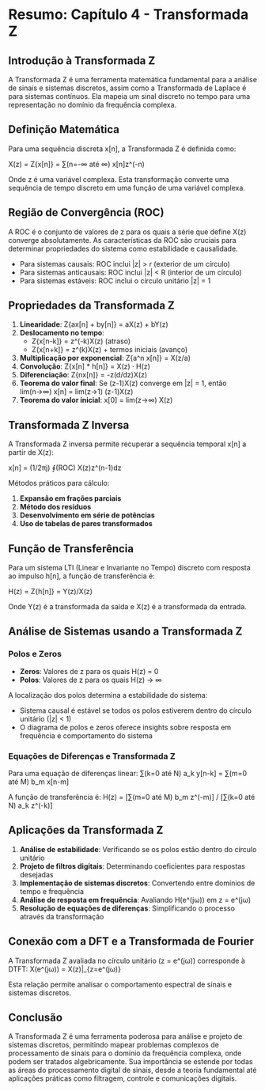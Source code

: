 
# Resumo: Capítulo 4 - Transformada Z

## Introdução à Transformada Z

A Transformada Z é uma ferramenta matemática fundamental para a análise de sinais e sistemas discretos, assim como a Transformada de Laplace é para sistemas contínuos. Ela mapeia um sinal discreto no tempo para uma representação no domínio da frequência complexa.

## Definição Matemática

Para uma sequência discreta x[n], a Transformada Z é definida como:

X(z) = Z{x[n]} = ∑(n=-∞ até ∞) x[n]z^(-n)

Onde z é uma variável complexa. Esta transformação converte uma sequência de tempo discreto em uma função de uma variável complexa.

## Região de Convergência (ROC)

A ROC é o conjunto de valores de z para os quais a série que define X(z) converge absolutamente. As características da ROC são cruciais para determinar propriedades do sistema como estabilidade e causalidade.

- Para sistemas causais: ROC inclui |z| > r (exterior de um círculo)
- Para sistemas anticausais: ROC inclui |z| < R (interior de um círculo)
- Para sistemas estáveis: ROC inclui o círculo unitário |z| = 1

## Propriedades da Transformada Z

1. **Linearidade**: Z{ax[n] + by[n]} = aX(z) + bY(z)
2. **Deslocamento no tempo**:
    - Z{x[n-k]} = z^(-k)X(z) (atraso)
    - Z{x[n+k]} = z^(k)X(z) + termos iniciais (avanço)
3. **Multiplicação por exponencial**: Z{a^n x[n]} = X(z/a)
4. **Convolução**: Z{x[n] * h[n]} = X(z) · H(z)
5. **Diferenciação**: Z{nx[n]} = -z(d/dz)X(z)
6. **Teorema do valor final**: Se (z-1)X(z) converge em |z| = 1, então lim(n→∞) x[n] = lim(z→1) (z-1)X(z)
7. **Teorema do valor inicial**: x[0] = lim(z→∞) X(z)

## Transformada Z Inversa

A Transformada Z inversa permite recuperar a sequência temporal x[n] a partir de X(z):

x[n] = (1/2πj) ∮(ROC) X(z)z^(n-1)dz

Métodos práticos para cálculo:

1. **Expansão em frações parciais**
2. **Método dos resíduos**
3. **Desenvolvimento em série de potências**
4. **Uso de tabelas de pares transformados**

## Função de Transferência

Para um sistema LTI (Linear e Invariante no Tempo) discreto com resposta ao impulso h[n], a função de transferência é:

H(z) = Z{h[n]} = Y(z)/X(z)

Onde Y(z) é a transformada da saída e X(z) é a transformada da entrada.

## Análise de Sistemas usando a Transformada Z

### Polos e Zeros

- **Zeros**: Valores de z para os quais H(z) = 0
- **Polos**: Valores de z para os quais H(z) → ∞

A localização dos polos determina a estabilidade do sistema:

- Sistema causal é estável se todos os polos estiverem dentro do círculo unitário (|z| < 1)
- O diagrama de polos e zeros oferece insights sobre resposta em frequência e comportamento do sistema

### Equações de Diferenças e Transformada Z

Para uma equação de diferenças linear: ∑(k=0 até N) a_k y[n-k] = ∑(m=0 até M) b_m x[n-m]

A função de transferência é: H(z) = [∑(m=0 até M) b_m z^(-m)] / [∑(k=0 até N) a_k z^(-k)]

## Aplicações da Transformada Z

1. **Análise de estabilidade**: Verificando se os polos estão dentro do círculo unitário
2. **Projeto de filtros digitais**: Determinando coeficientes para respostas desejadas
3. **Implementação de sistemas discretos**: Convertendo entre domínios de tempo e frequência
4. **Análise de resposta em frequência**: Avaliando H(e^(jω)) em z = e^(jω)
5. **Resolução de equações de diferenças**: Simplificando o processo através da transformação

## Conexão com a DFT e a Transformada de Fourier

A Transformada Z avaliada no círculo unitário (z = e^(jω)) corresponde à DTFT: X(e^(jω)) = X(z)|_{z=e^(jω)}

Esta relação permite analisar o comportamento espectral de sinais e sistemas discretos.

## Conclusão

A Transformada Z é uma ferramenta poderosa para análise e projeto de sistemas discretos, permitindo mapear problemas complexos de processamento de sinais para o domínio da frequência complexa, onde podem ser tratados algebricamente. Sua importância se estende por todas as áreas do processamento digital de sinais, desde a teoria fundamental até aplicações práticas como filtragem, controle e comunicações digitais.